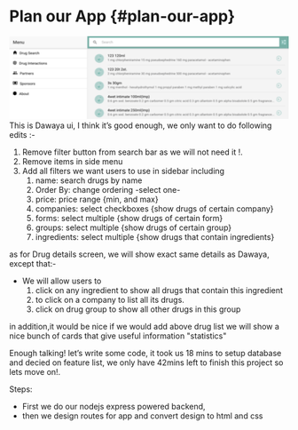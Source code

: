 # Plan our App {#plan-our-app}

![dawaya homepage](./assets/dawayahome.png)  
This is Dawaya ui, I think it’s good enough, we only want to do following edits :-   

1. Remove filter button from search bar as we will not need it !. 
2. Remove items in side menu 
3. Add all filters we want users to use in sidebar including
   1. name: search drugs by name
   2. Order By: change ordering -select one-
   3. price: price range {min, and max}
   4. companies: select checkboxes {show drugs of certain company}
   5. forms: select multiple {show drugs of certain form}
   6. groups: select multiple {show drugs of certain group}
   7. ingredients: select multiple {show drugs that contain ingredients}

as for Drug details screen, we will show exact same details as Dawaya, except that:-

* We will allow users to 
   1. click on any ingredient to show all drugs that contain this ingredient
   2. to click on a company to list all its drugs.
   3. click on drug group to show all other drugs in this group
   
in addition,it would be nice if we would add above drug list we will show a nice bunch of cards that give useful information "statistics"

Enough talking! let’s write some code, it took us 18 mins to setup database and decied on feature list, we only have 42mins left to finish this project so lets move on!.

Steps:
* First we do our nodejs express powered backend, 
* then we design routes for app and convert design to html and css

